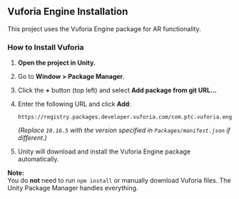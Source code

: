 ## Vuforia Engine Installation

This project uses the Vuforia Engine package for AR functionality.

### How to Install Vuforia

1. **Open the project in Unity.**
2. Go to **Window > Package Manager**.
3. Click the **+** button (top left) and select **Add package from git URL...**
4. Enter the following URL and click **Add**:

   ```
   https://registry.packages.developer.vuforia.com/com.ptc.vuforia.engine/10.16.5
   ```

   *(Replace `10.16.5` with the version specified in `Packages/manifest.json` if different.)*

5. Unity will download and install the Vuforia Engine package automatically.

**Note:**  
You do **not** need to run `npm install` or manually download Vuforia files. The Unity Package Manager handles everything.